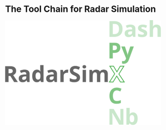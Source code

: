 # The Tool Chain for Radar Simulation

[![radarsimx](https://raw.githubusercontent.com/radarsimx/.github/main/profile/radarsimx_main.svg)](https://radarsimx.com)
